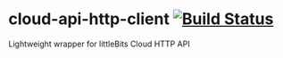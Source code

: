 # cloud-api-http-client [![Build Status](https://magnum.travis-ci.com/littlebitselectronics/cloud-client-api-http.svg?token=y5pe7uGwsidVcw4pszW1&branch=master)](https://magnum.travis-ci.com/littlebitselectronics/cloud-client-api-http)

Lightweight wrapper for littleBits Cloud HTTP API